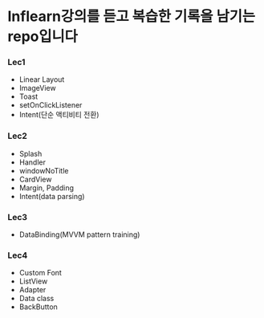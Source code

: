 # Inflearn강의를 듣고 복습한 기록을 남기는 repo입니다 

### Lec1

- Linear Layout
- ImageView
- Toast
- setOnClickListener
- Intent(단순 액티비티 전환)

### Lec2

- Splash
- Handler
- windowNoTitle
- CardView
- Margin, Padding
- Intent(data parsing)

### Lec3

- DataBinding(MVVM pattern training)

### Lec4

- Custom Font
- ListView
- Adapter
- Data class
- BackButton
